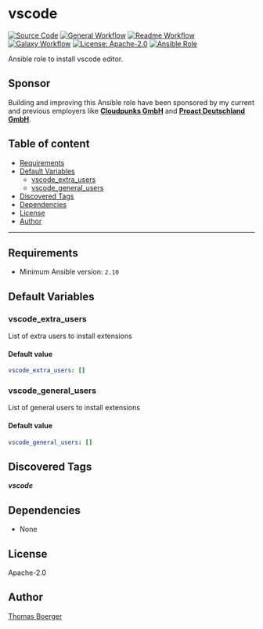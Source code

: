 # vscode

[![Source Code](https://img.shields.io/badge/github-source%20code-blue?logo=github&logoColor=white)](https://github.com/rolehippie/vscode)
[![General Workflow](https://github.com/rolehippie/vscode/actions/workflows/general.yml/badge.svg)](https://github.com/rolehippie/vscode/actions/workflows/general.yml)
[![Readme Workflow](https://github.com/rolehippie/vscode/actions/workflows/docs.yml/badge.svg)](https://github.com/rolehippie/vscode/actions/workflows/docs.yml)
[![Galaxy Workflow](https://github.com/rolehippie/vscode/actions/workflows/galaxy.yml/badge.svg)](https://github.com/rolehippie/vscode/actions/workflows/galaxy.yml)
[![License: Apache-2.0](https://img.shields.io/github/license/rolehippie/vscode)](https://github.com/rolehippie/vscode/blob/master/LICENSE)
[![Ansible Role](https://img.shields.io/badge/role-rolehippie.vscode-blue)](https://galaxy.ansible.com/rolehippie/vscode)

Ansible role to install vscode editor.

## Sponsor

Building and improving this Ansible role have been sponsored by my current and previous employers like **[Cloudpunks GmbH](https://cloudpunks.de)** and **[Proact Deutschland GmbH](https://www.proact.eu)**.

## Table of content

- [Requirements](#requirements)
- [Default Variables](#default-variables)
  - [vscode_extra_users](#vscode_extra_users)
  - [vscode_general_users](#vscode_general_users)
- [Discovered Tags](#discovered-tags)
- [Dependencies](#dependencies)
- [License](#license)
- [Author](#author)

---

## Requirements

- Minimum Ansible version: `2.10`

## Default Variables

### vscode_extra_users

List of extra users to install extensions

#### Default value

```YAML
vscode_extra_users: []
```

### vscode_general_users

List of general users to install extensions

#### Default value

```YAML
vscode_general_users: []
```

## Discovered Tags

**_vscode_**


## Dependencies

- None

## License

Apache-2.0

## Author

[Thomas Boerger](https://github.com/tboerger)
